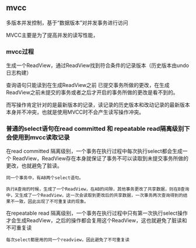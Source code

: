 ## mvcc

多版本并发控制，基于“数据版本”对并发事务进行访问

MVCC主要是为了提高并发的读写性能，

### mvcc过程

生成一个ReadView，通过ReadView找到符合条件的记录版本（历史版本由undo日志构建）

查询语句只能读到在生成ReadView之前 已提交事务所做的更改，在生成ReadView之前未提交的事务或者之后才开启的事务所做的更改是看不到的。

而写操作肯定针对的是最新版本的记录，读记录的历史版本和改动记录的最新版本本身并不冲突，也就是使用MVCC时不会产生读写操作冲突。

### 普通的select语句在read committed 和 repeatable read隔离级别下会使用到mvcc读取记录

在read committed 隔离级别，一个事务在执行过程中每次执行select都会生成一个 ReadView，ReadView存在本身就保证了事务不可以读取到未提交事务所做的更改，也就避免了脏读。

    同一个事务中，有AB两个select语句。

    执行A查询的时候，生成了一个ReadView，在AB的间隙，其他事务更改了共享数据，则在B查询中，又生成了一个ReadView，这一次会读取到更改后的共享数据，一次事务两次查询得到的结果不一致，因此出现了不可重复读的现象。

在repeatable read 隔离级别，一个事务在执行过程中只有第一次执行select操作才会生成ReadView，之后的操作都会复用这个ReadView，这也就避免了脏读和不可重复读

    每次select都是用的同一个readview，因此避免了不可重复读






